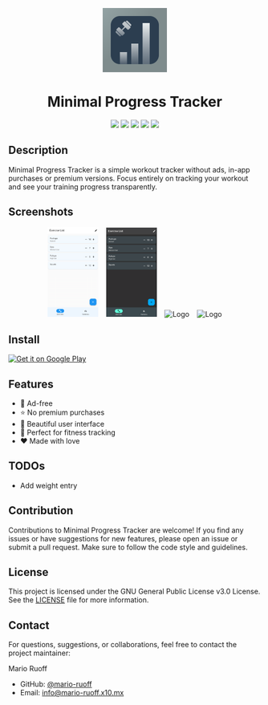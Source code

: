 <p align="center">
  <img alt="Logo" src="assets/icon/icon.png" width="128" />
  <h1 align="center">Minimal Progress Tracker</h1>
</p>

<p align="center">
  <a href="https://opensource.org/licenses/MIT" alt="License">
        <img src="https://img.shields.io/badge/license-GPLv3-blue" /></a>
  <a href="https://github.com/mario-ruoff/minimal-progress-tracker/stargazers" alt="GitHub Stars">
        <img src="https://img.shields.io/github/stars/mario-ruoff/minimal-progress-tracker.svg" /></a>
  <a href="https://github.com/mario-ruoff/minimal-progress-tracker/issues" alt="GitHub Issues">
        <img src="https://img.shields.io/github/issues/mario-ruoff/minimal-progress-tracker.svg" /></a>
  <a href="https://github.com/mario-ruoff/minimal-progress-tracker/pulls" alt="GitHub Pull Requests">
        <img src="https://img.shields.io/github/issues-pr/mario-ruoff/minimal-progress-tracker.svg" /></a>
  <a alt="Version">
        <img src="https://img.shields.io/badge/version-alpha-orange.svg" /></a>
</p>

## Description
Minimal Progress Tracker is a simple workout tracker without ads, in-app purchases or premium versions. Focus entirely on tracking your workout and see your training progress transparently.

## Screenshots
<p align="center">
  <img alt="Logo" src="assets/playstore/1-bright.png" width="20%" />
  &nbsp;&nbsp;
  <img alt="Logo" src="assets/playstore/1-dark.png" width="20%" />
  &nbsp;&nbsp;
  <img alt="Logo" src="assets/playstore/2-bright.png" width="20%" />
  &nbsp;&nbsp;
  <img alt="Logo" src="assets/playstore/2-dark.png" width="20%" />
</p>

## Install
<a href='https://play.google.com/store/apps/details?id=com.escape99.minimalprogresstracker&pcampaignid=pcampaignidMKT-Other-global-all-co-prtnr-py-PartBadge-Mar2515-1'><img width="30%" alt='Get it on Google Play' src='https://play.google.com/intl/en_us/badges/static/images/badges/en_badge_web_generic.png'/></a>

## Features
- 🎉 Ad-free
- ⭐️ No premium purchases
- 🌹 Beautiful user interface
- 💪 Perfect for fitness tracking
- ❤️️ Made with love

## TODOs
- Add weight entry

## Contribution
Contributions to Minimal Progress Tracker are welcome! If you find any issues or have suggestions for new features, please open an issue or submit a pull request. Make sure to follow the code style and guidelines.

## License
This project is licensed under the GNU General Public License v3.0 License. See the [LICENSE](LICENSE) file for more information.

## Contact
For questions, suggestions, or collaborations, feel free to contact the project maintainer:

Mario Ruoff

- GitHub: [@mario-ruoff](https://github.com/mario-ruoff)
- Email: [info@mario-ruoff.x10.mx](mailto:info@mario-ruoff.x10.mx)
